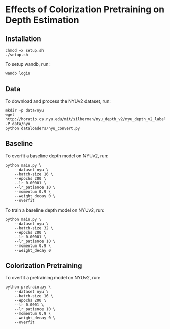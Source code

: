 # Effects of Colorization Pretraining on Depth Estimation

## Installation

```
chmod +x setup.sh
./setup.sh
```

To setup wandb, run:

```
wandb login
```

## Data

To download and process the NYUv2 dataset, run:

```
mkdir -p data/nyu
wget http://horatio.cs.nyu.edu/mit/silberman/nyu_depth_v2/nyu_depth_v2_labeled.mat -P data/nyu
python dataloaders/nyu_convert.py
```

## Baseline

To overfit a baseline depth model on NYUv2, run:

```
python main.py \
    --dataset nyu \
    --batch-size 16 \
    --epochs 200 \
    --lr 0.00001 \
    --lr_patience 10 \
    --momentum 0.9 \
    --weight_decay 0 \
    --overfit
```

To train a baseline depth model on NYUv2, run:

```
python main.py \
    --dataset nyu \
    --batch-size 32 \
    --epochs 200 \
    --lr 0.00001 \
    --lr_patience 10 \
    --momentum 0.9 \
    --weight_decay 0
```

## Colorization Pretraining

To overfit a pretraining model on NYUv2, run:

```
python pretrain.py \
    --dataset nyu \
    --batch-size 16 \
    --epochs 200 \
    --lr 0.0001 \
    --lr_patience 10 \
    --momentum 0.9 \
    --weight_decay 0 \
    --overfit
```
